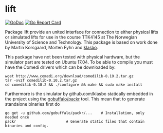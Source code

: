 # lift
[![GoDoc](https://godoc.org/github.com/hdhauk/lift?status.svg)](https://godoc.org/github.com/hdhauk/lift)
[![Go Report Card](https://goreportcard.com/badge/github.com/hdhauk/lift)](https://goreportcard.com/report/github.com/hdhauk/lift)

Package lift provide an united interface for connection to either physical lifts or simulated lifts for use in the course TTK4145 at The Norwegian University of Science and Technology. This package is based on work done by Martin Korsgaard, Morten Fyhn and [klasbo](http://github.com/klasbo).

This package have not been tested with physical hardware, but the simulator part are tested on Ubuntu 17.04. To be able to compile you must have the Comedi drivers which can be downloaded by:
```
wget http://www.comedi.org/download/comedilib-0.10.2.tar.gz
tar -xvzf comedilib-0.10.2.tar.gz
cd comedilib-0.10.2 && ./configure && make && sudo make install
```

Furthermore is the simulator by github.com/klasbo statically embedded in the project using the [gobuffalo/packr](http://github.com/gobuffalo/packr) tool. This mean that to generate standalone binaries first do
```
go get -u github.com/gobuffalo/packr/... 	# Installation, only needed once
packr 						# Generate static files that contain binaries and config.
```
